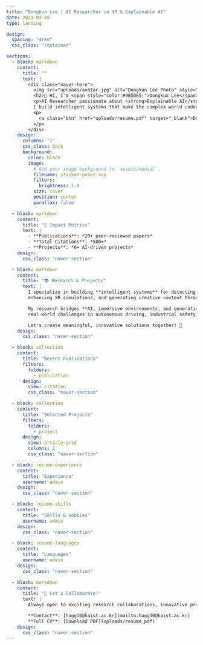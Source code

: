 ```yaml
---
title: "Dongkun Lee | AI Researcher in XR & Explainable AI"
date: 2023-03-08
type: landing

design:
  spacing: "4rem"
  css_class: "container"

sections:
  - block: markdown
    content:
      title: ""
      text: |
        <div class="naver-hero">
          <img src="uploads/avatar.jpg" alt="Dongkun Lee Photo" style="width:120px;border-radius:50%;margin-bottom:1rem;">
          <h2>👋 Hi, I'm <span style="color:#9B5DE5;">Dongkun Lee</span></h2>
          <p>AI Researcher passionate about <strong>Explainable AI</strong>, <strong>XR Simulation</strong>, and <strong>Multimodal Learning</strong>.<br>
          I build intelligent systems that make the complex world understandable.</p>
          <p>
            <a class="btn" href="uploads/resume.pdf" target="_blank">Download CV</a>
          </p>
        </div>
    design:
      columns: '1'
      css_class: dark
      background:
        color: black
        image:
          # Add your image background to `assets/media/`.
          filename: stacked-peaks.svg
          filters:
            brightness: 1.0
          size: cover
          position: center
          parallax: false

  - block: markdown
    content:
      title: "🚀 Impact Metrics"
      text: |
        - **Publications**: *20+ peer-reviewed papers*  
        - **Total Citations**: *500+*  
        - **Projects**: *6+ AI-driven projects*
    design:
      css_class: "naver-section"

  - block: markdown
    content:
      title: "📚 Research & Projects"
      text: |
        I specialize in building **intelligent systems** for detecting anomalies,
        enhancing XR simulations, and generating creative content through AI.

        My research bridges **AI, immersive environments, and generative models** to tackle
        real-world challenges in autonomous driving, industrial safety, and education.

        Let's create meaningful, innovative solutions together! 🤝
    design:
      css_class: "naver-section"

  - block: collection
    content:
      title: "Recent Publications"
      filters:
        folders:
          - publication
      design:
        view: citation
        css_class: "naver-section"

  - block: collection
    content:
      title: "Selected Projects"
      filters:
        folders:
          - project
      design:
        view: article-grid
        columns: 2
        css_class: "naver-section"

  - block: resume-experience
    content:
      title: "Experience"
      username: admin
    design:
      css_class: "naver-section"

  - block: resume-skills
    content:
      title: "Skills & Hobbies"
      username: admin
    design:
      css_class: "naver-section"

  - block: resume-languages
    content:
      title: "Languages"
      username: admin
    design:
      css_class: "naver-section"

  - block: markdown
    content:
      title: "🤝 Let's Collaborate!"
      text: |
        Always open to exciting research collaborations, innovative projects, and consulting opportunities.

        **Contact**: [hagg30@kaist.ac.kr](mailto:hagg30@kaist.ac.kr)  
        **Full CV**: [Download PDF](uploads/resume.pdf)
    design:
      css_class: "naver-section"
---
```


